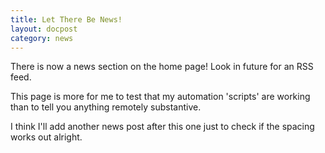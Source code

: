```yaml
---
title: Let There Be News!
layout: docpost
category: news
---
```


There is now a news section on the home page! Look in future for an RSS feed.   

This page is more for me to test that my automation 'scripts' are working than to tell you anything remotely substantive.  

<!--more-->

I think I'll add another news post after this one just to check if the spacing works out alright.  
